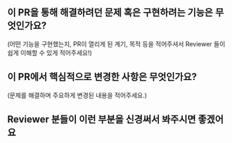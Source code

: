 ## 이 PR을 통해 해결하려던 문제 혹은 구현하려는 기능은 무엇인가요?

(어떤 기능을 구현했는지, PR이 열리게 된 계기, 목적 등을 적어주셔서 Reviewer 들이 쉽게 이해할 수 있게 적어주세요!)

## 이 PR에서 핵심적으로 변경한 사항은 무엇인가요?

(문제를 해결하며 주요하게 변경된 내용을 적어주세요.)

## Reviewer 분들이 이런 부분을 신경써서 봐주시면 좋겠어요
